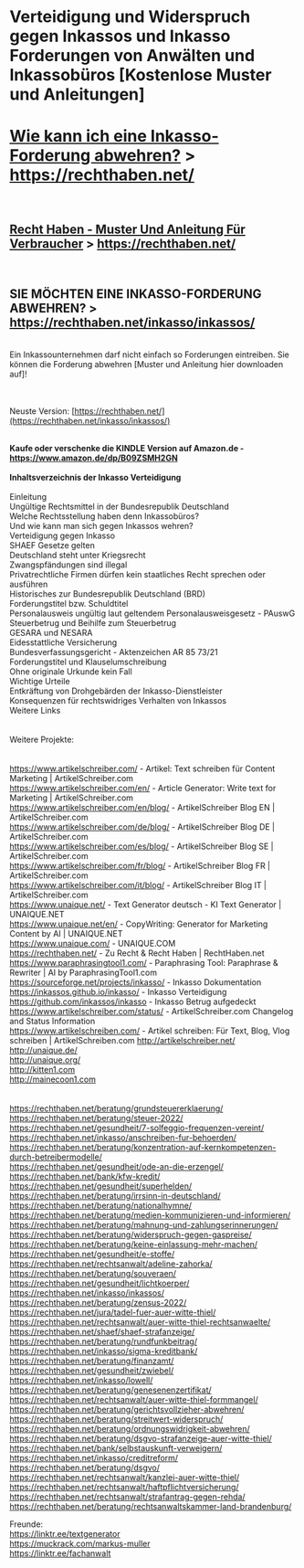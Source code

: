 # Verteidigung und Widerspruch gegen Inkassos und Inkasso Forderungen von Anwälten und Inkassobüros [Kostenlose Muster und Anleitungen]

<strong><h1><a href="https://rechthaben.net/inkasso/inkassos/" title="Wie kann ich eine Inkasso-Forderung abwehren? Mit Mustern und Anleitung auf https://rechthaben.net/">Wie kann ich eine Inkasso-Forderung abwehren?</a> > https://rechthaben.net/</h1></strong><br>

<b><h2><a href="https://rechthaben.net/" title="Recht Haben - Muster Und Anleitung Für Verbraucher auf https://rechthaben.net/">Recht Haben - Muster Und Anleitung Für Verbraucher</a> > https://rechthaben.net/</h2></b><br>

<strong><h2>SIE MÖCHTEN EINE INKASSO-FORDERUNG ABWEHREN? > https://rechthaben.net/inkasso/inkassos/</h2></strong><br>
Ein Inkassounternehmen darf nicht einfach so Forderungen eintreiben. Sie können die Forderung abwehren [Muster und Anleitung hier downloaden auf]!

<br><br>
Neuste Version: [https://rechthaben.net/](https://rechthaben.net/inkasso/inkassos/)
<br><br>

<strong>Kaufe oder verschenke die KINDLE Version auf Amazon.de - https://www.amazon.de/dp/B09ZSMH2GN </strong>
<br><br>
<b>Inhaltsverzeichnis der Inkasso Verteidigung</b><br><br>
Einleitung<br>
Ungültige Rechtsmittel in der Bundesrepublik Deutschland<br>
Welche Rechtsstellung haben denn Inkassobüros?<br>
Und wie kann man sich gegen Inkassos wehren?<br>
Verteidigung gegen Inkasso<br>
SHAEF Gesetze gelten<br>
Deutschland steht unter Kriegsrecht<br>
Zwangspfändungen sind illegal<br>
Privatrechtliche Firmen dürfen kein staatliches Recht sprechen oder ausführen<br>
Historisches zur Bundesrepublik Deutschland (BRD)<br>
Forderungstitel bzw. Schuldtitel<br>
Personalausweis ungültig laut geltendem Personalausweisgesetz - PAuswG<br>
Steuerbetrug und Beihilfe zum Steuerbetrug<br>
GESARA und NESARA<br>
Eidesstattliche Versicherung<br>
Bundesverfassungsgericht - Aktenzeichen AR 85 73/21<br>
Forderungstitel und Klauselumschreibung<br>
Ohne originale Urkunde kein Fall<br>
Wichtige Urteile<br>
Entkräftung von Drohgebärden der Inkasso-Dienstleister<br>
Konsequenzen für rechtswidriges Verhalten von Inkassos<br>
Weitere Links<br>
<br><br>
Weitere Projekte:<br>
<br><br>
https://www.artikelschreiber.com/ - Artikel: Text schreiben für Content Marketing | ArtikelSchreiber.com<br>
https://www.artikelschreiber.com/en/ - Article Generator: Write text for Marketing | ArtikelSchreiber.com<br>
https://www.artikelschreiber.com/en/blog/ - ArtikelSchreiber Blog EN | ArtikelSchreiber.com<br>
https://www.artikelschreiber.com/de/blog/ - ArtikelSchreiber Blog DE  | ArtikelSchreiber.com<br>
https://www.artikelschreiber.com/es/blog/ - ArtikelSchreiber Blog SE  | ArtikelSchreiber.com<br>
https://www.artikelschreiber.com/fr/blog/ - ArtikelSchreiber Blog FR  | ArtikelSchreiber.com<br>
https://www.artikelschreiber.com/it/blog/ - ArtikelSchreiber Blog IT  | ArtikelSchreiber.com<br>
https://www.unaique.net/ - Text Generator deutsch - KI Text Generator | UNAIQUE.NET <br>
https://www.unaique.net/en/ - CopyWriting: Generator for Marketing Content by AI | UNAIQUE.NET<br>
https://www.unaique.com/ - UNAIQUE.COM<br>
https://rechthaben.net/ - Zu Recht & Recht Haben | RechtHaben.net<br>
https://www.paraphrasingtool1.com/ - Paraphrasing Tool: Paraphrase & Rewriter | AI by ParaphrasingTool1.com<br>
https://sourceforge.net/projects/inkasso/ - Inkasso Dokumentation<br>
https://inkassos.github.io/inkasso/ - Inkasso Verteidigung<br>
https://github.com/inkassos/inkasso - Inkasso Betrug aufgedeckt<br>
https://www.artikelschreiber.com/status/ - ArtikelSchreiber.com Changelog and Status Information<br>
https://www.artikelschreiben.com/ - Artikel schreiben: Für Text, Blog, Vlog schreiben | ArtikelSchreiben.com
http://artikelschreiber.net/<br> 
http://unaique.de/<br> 
http://unaique.org/<br>
http://kitten1.com<br>
http://mainecoon1.com<br>
<br><br>
https://rechthaben.net/beratung/grundsteuererklaerung/<br>
https://rechthaben.net/beratung/steuer-2022/<br>
https://rechthaben.net/gesundheit/7-solfeggio-frequenzen-vereint/<br>
https://rechthaben.net/inkasso/anschreiben-fur-behoerden/<br>
https://rechthaben.net/beratung/konzentration-auf-kernkompetenzen-durch-betreibermodelle/<br>
https://rechthaben.net/gesundheit/ode-an-die-erzengel/<br>
https://rechthaben.net/bank/kfw-kredit/<br>
https://rechthaben.net/gesundheit/superhelden/<br>
https://rechthaben.net/beratung/irrsinn-in-deutschland/<br>
https://rechthaben.net/beratung/nationalhymne/<br>
https://rechthaben.net/beratung/medien-kommunizieren-und-informieren/<br>
https://rechthaben.net/beratung/mahnung-und-zahlungserinnerungen/<br>
https://rechthaben.net/beratung/widerspruch-gegen-gaspreise/<br>
https://rechthaben.net/beratung/keine-einlassung-mehr-machen/<br>
https://rechthaben.net/gesundheit/e-stoffe/<br>
https://rechthaben.net/rechtsanwalt/adeline-zahorka/<br>
https://rechthaben.net/beratung/souveraen/<br>
https://rechthaben.net/gesundheit/lichtkoerper/<br>
https://rechthaben.net/inkasso/inkassos/<br>
https://rechthaben.net/beratung/zensus-2022/<br>
https://rechthaben.net/jura/tadel-fuer-auer-witte-thiel/<br>
https://rechthaben.net/rechtsanwalt/auer-witte-thiel-rechtsanwaelte/<br>
https://rechthaben.net/shaef/shaef-strafanzeige/<br>
https://rechthaben.net/beratung/rundfunkbeitrag/<br>
https://rechthaben.net/inkasso/sigma-kreditbank/<br>
https://rechthaben.net/beratung/finanzamt/<br>
https://rechthaben.net/gesundheit/zwiebel/<br>
https://rechthaben.net/inkasso/lowell/<br>
https://rechthaben.net/beratung/genesenenzertifikat/<br>
https://rechthaben.net/rechtsanwalt/auer-witte-thiel-formmangel/<br>
https://rechthaben.net/beratung/gerichtsvollzieher-abwehren/<br>
https://rechthaben.net/beratung/streitwert-widerspruch/<br>
https://rechthaben.net/beratung/ordnungswidrigkeit-abwehren/<br>
https://rechthaben.net/beratung/dsgvo-strafanzeige-auer-witte-thiel/<br>
https://rechthaben.net/bank/selbstauskunft-verweigern/<br>
https://rechthaben.net/inkasso/creditreform/<br>
https://rechthaben.net/beratung/dsgvo/<br>
https://rechthaben.net/rechtsanwalt/kanzlei-auer-witte-thiel/<br>
https://rechthaben.net/rechtsanwalt/haftpflichtversicherung/<br>
https://rechthaben.net/rechtsanwalt/strafantrag-gegen-rehda/<br>
https://rechthaben.net/beratung/rechtsanwaltskammer-land-brandenburg/<br>

Freunde:<br>
https://linktr.ee/textgenerator<br>
https://muckrack.com/markus-muller<br>
https://linktr.ee/fachanwalt<br>
<br>
